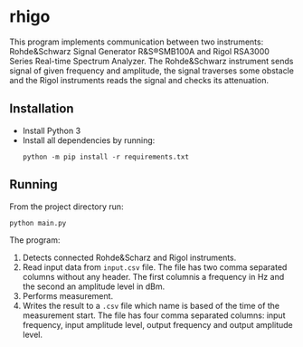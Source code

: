 # rhigo

This program implements communication between two instruments: Rohde&Schwarz Signal Generator R&S®SMB100A and Rigol RSA3000 Series Real-time Spectrum Analyzer.
The Rohde&Schwarz instrument sends signal of given frequency and amplitude, the signal traverses some obstacle and the Rigol instruments reads the signal and checks its attenuation.

## Installation
- Install Python 3
- Install all dependencies by running:
  ```
  python -m pip install -r requirements.txt
  ```

## Running
From the project directory run:
```
python main.py
```
The program:
1. Detects connected Rohde&Scharz and Rigol instruments.
1. Read input data from `input.csv` file.
  The file has two comma separated columns without any header. The first columnis a frequency in Hz and the second an amplitude level in dBm.
1. Performs measurement.
1. Writes the result to a `.csv` file which name is based of the time of the measurement start.
  The file has four comma separated columns: input frequency, input amplitude level, output frequency and output amplitude level.
